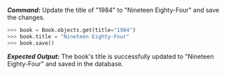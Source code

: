 ***Command:*** Update the title of "1984" to "Nineteen Eighty-Four" and save the changes.

```python
>>> book = Book.objects.get(title="1984")
>>> book.title = "Nineteen Eighty-Four"
>>> book.save()
```

***Expected Output:*** The book's title is successfully updated to "Nineteen Eighty-Four" and saved in the database.
